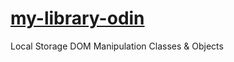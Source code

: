 # [my-library-odin](https://rahuldangeofficial.github.io/my-library-odin/)

Local Storage 
DOM Manipulation 
Classes & Objects 

